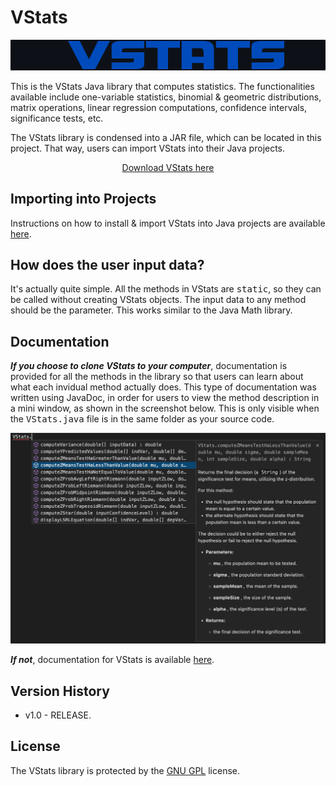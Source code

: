 # VStats

<p align="center">
  <img src="VStats/images/vstatslogo.png" width="570">
</p>

This is the VStats Java library that computes statistics. The functionalities available include one-variable statistics, binomial & geometric distributions, matrix operations, linear regression computations, confidence intervals, significance tests, etc. 

The VStats library is condensed into a JAR file, which can be located in this project. That way, users can import VStats into their Java projects. 

<center><a href="https://captmd-11.github.io/blog/statscalculator/" target="_blank">Download VStats here</a></center>

## Importing into Projects 

Instructions on how to install & import VStats into Java projects are available <a target="_blank" href="https://captmd-11.github.io/blog/statscalculator/importingvstatsintoprojects.html">here</a>. 


## How does the user input data? 

It's actually quite simple. All the methods in VStats are <samp>static</samp>, so they can be called without creating VStats objects. The input data to any method should be the parameter. This works similar to the Java Math library. 

## Documentation 

<b><i>If you choose to clone VStats to your computer</i></b>, documentation is provided for all the methods in the library so that users can learn about what each invidual method actually does. This type of  documentation was written using JavaDoc, in order for users to view the method description in a mini window, as shown in the screenshot below. This is only visible when the <samp>VStats.java</samp> file is in the same folder as your source code. 

<p align="center">
  <img src="VStats/images/javadocmethodtestss.png" width="570">
</p>

<b><i>If not</i></b>, documentation for VStats is available <a target="_blank" href="https://captmd-11.github.io/blog/statscalculator/documentation.html">here</a>. 

## Version History

- v1.0 - RELEASE. 

## License 

The VStats library is protected by the <a href="https://github.com/CaptMD-11/VStats/blob/master/LICENSE.txt" target="_blank">GNU GPL</a> license. 
